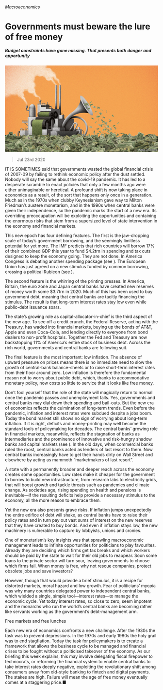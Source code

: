 ###### Macroeconomics

# Governments must beware the lure of free money 

##### Budget constraints have gone missing. That presents both danger and opportunity 

![image](images/20200725_LDD001_0.jpg) 

> Jul 23rd 2020 

IT IS SOMETIMES said that governments wasted the global financial crisis of 2007-09 by failing to rethink economic policy after the dust settled. Nobody will say the same about the covid-19 pandemic. It has led to a desperate scramble to enact policies that only a few months ago were either unimaginable or heretical. A profound shift is now taking place in economics as a result, of the sort that happens only once in a generation. Much as in the 1970s when clubby Keynesianism gave way to Milton Friedman’s austere monetarism, and in the 1990s when central banks were given their independence, so the pandemic marks the start of a new era. Its overriding preoccupation will be exploiting the opportunities and containing the enormous risks that stem from a supersized level of state intervention in the economy and financial markets.

This new epoch has four defining features. The first is the jaw-dropping scale of today’s government borrowing, and the seemingly limitless potential for yet more. The IMF predicts that rich countries will borrow 17% of their combined GDP this year to fund $4.2trn in spending and tax cuts designed to keep the economy going. They are not done. In America Congress is debating another spending package (see ). The European Union has just agreed on a new stimulus funded by common borrowing, crossing a political Rubicon (see ).


The second feature is the whirring of the printing presses. In America, Britain, the euro zone and Japan central banks have created new reserves of money worth some $3.7trn in 2020. Much of this has been used to buy government debt, meaning that central banks are tacitly financing the stimulus. The result is that long-term interest rates stay low even while public-debt issuance soars.

The state’s growing role as capital-allocator-in-chief is the third aspect of the new age. To see off a credit crunch, the Federal Reserve, acting with the Treasury, has waded into financial markets, buying up the bonds of AT&amp;T, Apple and even Coca-Cola, and lending directly to everyone from bond dealers to non-profit hospitals. Together the Fed and Treasury are now backstopping 11% of America’s entire stock of business debt. Across the rich world, governments and central banks are following suit.

The final feature is the most important: low inflation. The absence of upward pressure on prices means there is no immediate need to slow the growth of central-bank balance-sheets or to raise short-term interest rates from their floor around zero. Low inflation is therefore the fundamental reason not to worry about public debt, which, thanks to accommodative monetary policy, now costs so little to service that it looks like free money.

Don’t fool yourself that the role of the state will magically return to normal once the pandemic passes and unemployment falls. Yes, governments and central banks may dial down their spending and bail-outs. But the new era of economics reflects the culmination of long-term trends. Even before the pandemic, inflation and interest rates were subdued despite a jobs boom. Today the bond market still shows no sign of worrying about long-term inflation. If it is right, deficits and money-printing may well become the standard tools of policymaking for decades. The central banks’ growing role in financial markets, meanwhile, reflects the stagnation of banks as intermediaries and the prominence of innovative and risk-hungry shadow banks and capital markets (see ). In the old days, when commercial banks ruled the roost, central banks acted as lenders of last resort to them. Now central banks increasingly have to get their hands dirty on Wall Street and elsewhere by acting as mammoth “marketmakers of last resort”.

A state with a permanently broader and deeper reach across the economy creates some opportunities. Low rates make it cheaper for the government to borrow to build new infrastructure, from research labs to electricity grids, that will boost growth and tackle threats such as pandemics and climate change. As societies age, rising spending on health and pensions is inevitable—if the resulting deficits help provide a necessary stimulus to the economy, all the more reason to embrace them.

Yet the new era also presents grave risks. If inflation jumps unexpectedly the entire edifice of debt will shake, as central banks have to raise their policy rates and in turn pay out vast sums of interest on the new reserves that they have created to buy bonds. And even if inflation stays low, the new machinery is vulnerable to capture by lobbyists, unions and cronies.

One of monetarism’s key insights was that sprawling macroeconomic management leads to infinite opportunities for politicians to play favourites. Already they are deciding which firms get tax breaks and which workers should be paid by the state to wait for their old jobs to reappear. Soon some loans to the private sector will turn sour, leaving governments to choose which firms fail. When money is free, why not rescue companies, protect obsolete jobs and save investors?

However, though that would provide a brief stimulus, it is a recipe for distorted markets, moral hazard and low growth. Fear of politicians’ myopia was why many countries delegated power to independent central banks, which wielded a single, simple tool—interest rates—to manage the economic cycle. Yet today interest rates, so close to zero, seem impotent and the monarchs who run the world’s central banks are becoming rather like servants working as the government’s debt-management arm.

Free markets and free lunches

Each new era of economics confronts a new challenge. After the 1930s the task was to prevent depressions. In the 1970s and early 1980s the holy grail was to end stagflation. Today the task for policymakers is to create a framework that allows the business cycle to be managed and financial crises to be fought without a politicised takeover of the economy. As our briefing this week explains, this may involve delegating fiscal firepower to technocrats, or reforming the financial system to enable central banks to take interest rates deeply negative, exploiting the revolutionary shift among consumers away from old-style banking to fintech and digital payments. The stakes are high. Failure will mean the age of free money eventually comes at a staggering price.■

